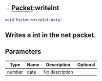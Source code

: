 ## ![shared](.gitbook/assets/shared.png) [Packet](./home/Packet):writeInt

```lua
void Packet:writeInt(data)
```

Writes a int in the net packet.
------
## Parameters

| Type   | Name | Description | Optional |
| ------ | ---- | ----------- | -------: |
| number | data | No description |  |

